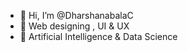 - 👋 Hi, I’m @DharshanabalaC
- 👀  Web designing , UI & UX
- 🌱  Artificial Intelligence & Data Science
<!---
DharshanabalaC/DharshanabalaC is a ✨ special ✨ repository because its `README.md` (this file) appears on your GitHub profile.
You can click the Preview link to take a look at your changes.
--->
